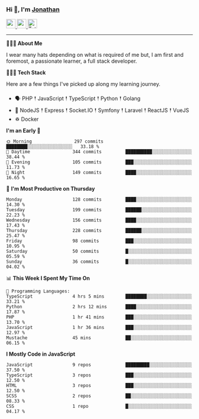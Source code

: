 ### Hi 👋, I'm [Jonathan](https://jonathan-d.ch) 

<p>
  <a href="https://www.linkedin.com/in/jdebetaz">
    <img src="https://img.shields.io/badge/linkedin-%230077B5.svg?&style=for-the-badge&logo=linkedin&logoColor=white" height=25>
  </a>
  <a href="https://www.instagram.com/jdebetaz/">
    <img src="https://img.shields.io/badge/instagram-%23E4405F.svg?&style=for-the-badge&logo=instagram&logoColor=white" height=25>
  </a>
  <a href="https://wakatime.com/@5c95ead1-71ee-4ecc-9a32-6c2b293dd432">
    <img src="https://wakatime.com/badge/user/5c95ead1-71ee-4ecc-9a32-6c2b293dd432.svg?style=for-the-badge" height=25 alt="Total time coded since Aug 23 2019" />
  </a>
</p>

-------

**🙋🏻‍♂️ About Me** 

<p>I wear many hats depending on what is required of me but, I am first and foremost, a passionate learner, a full stack developer.</p>

**👨🏻‍💻 Tech Stack** 

<p>Here are a few things I've picked up along my learning journey.</p>

- 🗣 PHP 𒑰 JavaScript 𒑰 TypeScript 𒑰 Python 𒑰 Golang
- 🎒 NodeJS 𒑰 Express 𒑰 Socket.IO 𒑰 Symfony 𒑰 Laravel 𒑰 ReactJS 𒑰 VueJS
- ♽ Docker

<!--START_SECTION:waka-->
**I'm an Early 🐤** 

```text
🌞 Morning                297 commits         ████████░░░░░░░░░░░░░░░░░   33.18 % 
🌆 Daytime                344 commits         ██████████░░░░░░░░░░░░░░░   38.44 % 
🌃 Evening                105 commits         ███░░░░░░░░░░░░░░░░░░░░░░   11.73 % 
🌙 Night                  149 commits         ████░░░░░░░░░░░░░░░░░░░░░   16.65 % 
```
📅 **I'm Most Productive on Thursday** 

```text
Monday                   128 commits         ████░░░░░░░░░░░░░░░░░░░░░   14.30 % 
Tuesday                  199 commits         ██████░░░░░░░░░░░░░░░░░░░   22.23 % 
Wednesday                156 commits         ████░░░░░░░░░░░░░░░░░░░░░   17.43 % 
Thursday                 228 commits         ██████░░░░░░░░░░░░░░░░░░░   25.47 % 
Friday                   98 commits          ███░░░░░░░░░░░░░░░░░░░░░░   10.95 % 
Saturday                 50 commits          █░░░░░░░░░░░░░░░░░░░░░░░░   05.59 % 
Sunday                   36 commits          █░░░░░░░░░░░░░░░░░░░░░░░░   04.02 % 
```


📊 **This Week I Spent My Time On** 

```text
💬 Programming Languages: 
TypeScript               4 hrs 5 mins        ████████░░░░░░░░░░░░░░░░░   33.21 % 
Python                   2 hrs 12 mins       ████░░░░░░░░░░░░░░░░░░░░░   17.87 % 
PHP                      1 hr 41 mins        ███░░░░░░░░░░░░░░░░░░░░░░   13.70 % 
JavaScript               1 hr 36 mins        ███░░░░░░░░░░░░░░░░░░░░░░   12.97 % 
Mustache                 45 mins             ██░░░░░░░░░░░░░░░░░░░░░░░   06.15 % 
```

**I Mostly Code in JavaScript** 

```text
JavaScript               9 repos             █████████░░░░░░░░░░░░░░░░   37.50 % 
TypeScript               3 repos             ███░░░░░░░░░░░░░░░░░░░░░░   12.50 % 
HTML                     3 repos             ███░░░░░░░░░░░░░░░░░░░░░░   12.50 % 
SCSS                     2 repos             ██░░░░░░░░░░░░░░░░░░░░░░░   08.33 % 
CSS                      1 repo              █░░░░░░░░░░░░░░░░░░░░░░░░   04.17 % 
```




<!--END_SECTION:waka-->
